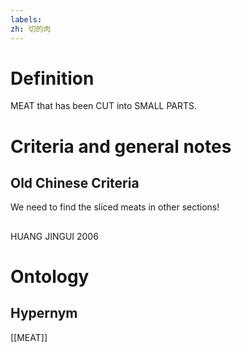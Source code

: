 ```yaml
---
labels: 
zh: 切的肉
---
```


# Definition
MEAT that has been CUT into SMALL PARTS.
# Criteria and general notes
## Old Chinese Criteria
We need to find the sliced meats in other sections!
## 
HUANG JINGUI 2006
# Ontology

## Hypernym
[[MEAT]]